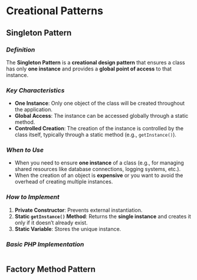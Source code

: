 # **Creational Patterns**

## **Singleton Pattern**

### *Definition*

The **Singleton Pattern** is a **creational design pattern** that ensures a class has only **one instance** and provides a **global point of access** to that instance.

### *Key Characteristics*

- **One Instance**: Only one object of the class will be created throughout the application.
- **Global Access**: The instance can be accessed globally through a static method.
- **Controlled Creation**: The creation of the instance is controlled by the class itself, typically through a static method (e.g., `getInstance()`).

### *When to Use*

- When you need to ensure **one instance** of a class (e.g., for managing shared resources like database connections, logging systems, etc.).
- When the creation of an object is **expensive** or you want to avoid the overhead of creating multiple instances.

### *How to Implement*

1. **Private Constructor**: Prevents external instantiation.
2. **Static `getInstance()` Method**: Returns the **single instance** and creates it only if it doesn’t already exist.
3. **Static Variable**: Stores the unique instance.

### *Basic PHP Implementation*

```

```

## **Factory Method Pattern**

